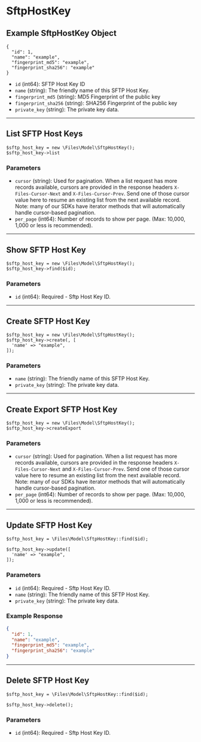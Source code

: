 # SftpHostKey

## Example SftpHostKey Object

```
{
  "id": 1,
  "name": "example",
  "fingerprint_md5": "example",
  "fingerprint_sha256": "example"
}
```

* `id` (int64): SFTP Host Key ID
* `name` (string): The friendly name of this SFTP Host Key.
* `fingerprint_md5` (string): MD5 Fingerprint of the public key
* `fingerprint_sha256` (string): SHA256 Fingerprint of the public key
* `private_key` (string): The private key data.

---

## List SFTP Host Keys

```
$sftp_host_key = new \Files\Model\SftpHostKey();
$sftp_host_key->list
```


### Parameters

* `cursor` (string): Used for pagination.  When a list request has more records available, cursors are provided in the response headers `X-Files-Cursor-Next` and `X-Files-Cursor-Prev`.  Send one of those cursor value here to resume an existing list from the next available record.  Note: many of our SDKs have iterator methods that will automatically handle cursor-based pagination.
* `per_page` (int64): Number of records to show per page.  (Max: 10,000, 1,000 or less is recommended).

---

## Show SFTP Host Key

```
$sftp_host_key = new \Files\Model\SftpHostKey();
$sftp_host_key->find($id);
```


### Parameters

* `id` (int64): Required - Sftp Host Key ID.

---

## Create SFTP Host Key

```
$sftp_host_key = new \Files\Model\SftpHostKey();
$sftp_host_key->create(, [
  'name' => "example",
]);
```


### Parameters

* `name` (string): The friendly name of this SFTP Host Key.
* `private_key` (string): The private key data.

---

## Create Export SFTP Host Key

```
$sftp_host_key = new \Files\Model\SftpHostKey();
$sftp_host_key->createExport
```


### Parameters

* `cursor` (string): Used for pagination.  When a list request has more records available, cursors are provided in the response headers `X-Files-Cursor-Next` and `X-Files-Cursor-Prev`.  Send one of those cursor value here to resume an existing list from the next available record.  Note: many of our SDKs have iterator methods that will automatically handle cursor-based pagination.
* `per_page` (int64): Number of records to show per page.  (Max: 10,000, 1,000 or less is recommended).

---

## Update SFTP Host Key

```
$sftp_host_key = \Files\Model\SftpHostKey::find($id);

$sftp_host_key->update([
  'name' => "example",
]);
```

### Parameters

* `id` (int64): Required - Sftp Host Key ID.
* `name` (string): The friendly name of this SFTP Host Key.
* `private_key` (string): The private key data.

### Example Response

```json
{
  "id": 1,
  "name": "example",
  "fingerprint_md5": "example",
  "fingerprint_sha256": "example"
}
```

---

## Delete SFTP Host Key

```
$sftp_host_key = \Files\Model\SftpHostKey::find($id);

$sftp_host_key->delete();
```

### Parameters

* `id` (int64): Required - Sftp Host Key ID.

